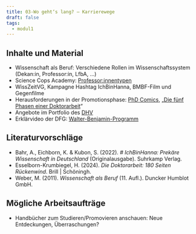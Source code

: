 ```yaml
---
title: 03-Wo geht‘s lang? – Karrierewege
draft: false
tags:
  - modul1
---
```


## Inhalte und Material

- Wissenschaft als Beruf: Verschiedene Rollen im Wissenschaftssystem (Dekan:in, Professor:in, LfbA, ...)
- Science Cops Academy: [Professor:innentypen](https://www.youtube.com/watch?v=qA0mSsf0mZ0&list=PLAAvI5oRQiRozo9pO7TTPHspq-6bqsg2g&index=2)
- WissZeitVG, Kampagne Hashtag IchBinHanna, BMBF-Film und Gegenfilme
- Herausforderungen in der Promotionsphase: [PhD Comics](https://phdcomics.com/comics/most_popular.php), „[Die fünf Phasen einer Doktorarbeit](https://www.youtube.com/watch?v=NgUATs2bx7w)“
- Angebote im Portfolio des [DHV](https://www.dhvseminare.de/)
- Erklärvideo der DFG: [Walter-Benjamin-Programm](https://www.youtube.com/watch?v=zM7yIGIJQiA)

## Literaturvorschläge

- Bahr, A., Eichborn, K. & Kubon, S. (2022). _# IchBinHanna: Prekäre Wissenschaft in Deutschland_ (Originalausgabe). Suhrkamp Verlag.
- Esselborn-Krumbiegel, H. (2024). _Die Doktorarbeit: 180 Seiten Rückenwind_. Brill | Schöningh.
- Weber, M. (2011). _Wissenschaft als Beruf_ (11. Aufl.). Duncker Humblot GmbH.

## Mögliche Arbeitsaufträge

- Handbücher zum Studieren/Promovieren anschauen: Neue Entdeckungen, Überraschungen?